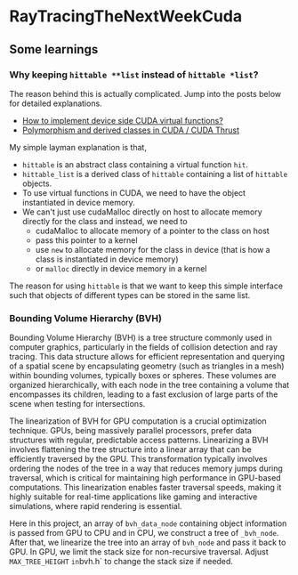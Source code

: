 # RayTracingTheNextWeekCuda

## Some learnings

### Why keeping `hittable **list` instead of `hittable *list`?

The reason behind this is actually complicated. Jump into the posts below for detailed explanations.

- [How to implement device side CUDA virtual functions?](https://stackoverflow.com/questions/26812913/how-to-implement-device-side-cuda-virtual-functions)
- [Polymorphism and derived classes in CUDA / CUDA Thrust](https://stackoverflow.com/questions/22988244/polymorphism-and-derived-classes-in-cuda-cuda-thrust/23476510#23476510)

My simple layman explanation is that,

- `hittable` is an abstract class containing a virtual function `hit`.
- `hittable_list` is a derived class of `hittable` containing a list of `hittable` objects.
- To use virtual functions in CUDA, we need to have the object instantiated in device memory.
- We can't just use cudaMalloc directly on host to allocate memory directly for the class and instead, we need to
  - cudaMalloc to allocate memory of a pointer to the class on host
  - pass this pointer to a kernel
  - use `new` to allocate memory for the class in device (that is how a class is instantiated in device memory)
  - or `malloc` directly in device memory in a kernel

The reason for using `hittable` is that we want to keep this simple interface such that objects of different types can be stored in the same list.

### Bounding Volume Hierarchy (BVH)

Bounding Volume Hierarchy (BVH) is a tree structure commonly used in computer graphics, particularly in the fields of collision detection and ray tracing. This data structure allows for efficient representation and querying of a spatial scene by encapsulating geometry (such as triangles in a mesh) within bounding volumes, typically boxes or spheres. These volumes are organized hierarchically, with each node in the tree containing a volume that encompasses its children, leading to a fast exclusion of large parts of the scene when testing for intersections.

The linearization of BVH for GPU computation is a crucial optimization technique. GPUs, being massively parallel processors, prefer data structures with regular, predictable access patterns. Linearizing a BVH involves flattening the tree structure into a linear array that can be efficiently traversed by the GPU. This transformation typically involves ordering the nodes of the tree in a way that reduces memory jumps during traversal, which is critical for maintaining high performance in GPU-based computations. This linearization enables faster traversal speeds, making it highly suitable for real-time applications like gaming and interactive simulations, where rapid rendering is essential.

Here in this project, an array of `bvh_data_node` containing object information is passed from GPU to CPU and in CPU, we construct a tree of `_bvh_node`. After that, we linearize the tree into an array of `bvh_node` and pass it back to GPU. In GPU, we limit the stack size for non-recursive traversal. Adjust `MAX_TREE_HEIGHT` `in`bvh.h` to change the stack size if needed.
